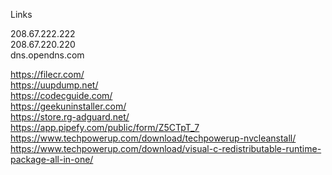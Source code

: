 Links

208.67.222.222        
208.67.220.220        
dns.opendns.com           

https://filecr.com/         
https://uupdump.net/        
https://codecguide.com/       
https://geekuninstaller.com/        
https://store.rg-adguard.net/         
https://app.pipefy.com/public/form/Z5CTpT_7       
https://www.techpowerup.com/download/techpowerup-nvcleanstall/          
https://www.techpowerup.com/download/visual-c-redistributable-runtime-package-all-in-one/         

